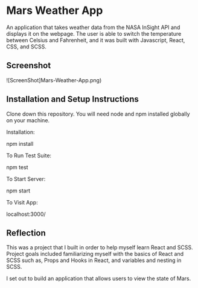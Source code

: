 # Mars Weather App

An application that takes weather data from the NASA InSight API and displays it on the webpage. The user is able to switch the temperature between Celsius and Fahrenheit, and it was built with Javascript, React, CSS, and SCSS.

## Screenshot

  ![ScreenShot]Mars-Weather-App.png)

## Installation and Setup Instructions

Clone down this repository. You will need node and npm installed globally on your machine.

Installation:

npm install

To Run Test Suite:

npm test

To Start Server:

npm start

To Visit App:

localhost:3000/

## Reflection

This was a project that I built in order to help myself learn React and SCSS. Project goals included familiarizing myself with the basics of React and SCSS such as, Props and Hooks in React, and variables and nesting in SCSS.

I set out to build an application that allows users to view the state of Mars.
